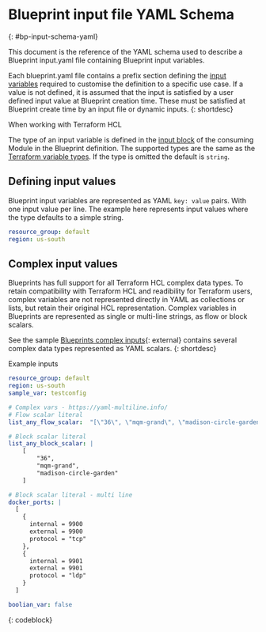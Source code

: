 # Blueprint input file YAML Schema
{: #bp-input-schema-yaml}

This document is the reference of the YAML schema used to describe a Blueprint input.yaml file containing Blueprint input variables. 

Each blueprint.yaml file contains a prefix section defining the [input variables](/docs/schematics?topic=schematics-blueprint-definitions#blueprint-input-statements) required to customise the definition to a specific use case. If a value is not defined, it is assumed that the input is satisfied by a user defined input value at Blueprint creation time. These must be satisfied at Blueprint create time by an input file or dynamic inputs. 
{: shortdesc}  

When working with Terraform HCL 


The type of an input variable is defined in the [input block](/docs/schematics?topic=schematics-blueprint-definitions#blueprint-module-inputs) of the consuming Module in the Blueprint definition. The supported types are the same as the [Terraform variable types](https://www.terraform.io/language/expressions/types). If the type is omitted the default is `string`.


## Defining input values
Blueprint input variables are represented as YAML `key: value` pairs. With one input value per line. The example here represents input values where the type defaults to a simple string. 

``` yaml
resource_group: default
region: us-south
```

## Complex input values
Blueprints has full support for all Terraform HCL complex data types. To retain compatibility with Terraform HCL and readibility for Terraform users, complex variables are not represented directly in YAML as collections or lists, but retain their original HCL representation. Complex variables in Blueprints are represented as single or multi-line strings, as flow or block scalars.  

See the sample [Blueprints complex inputs](https://github.com/Cloud-Schematics/blueprint-complex-inputs){: external} contains several complex data types represented as YAML scalars. 
{: shortdesc} 

Example inputs

```yaml
resource_group: default
region: us-south
sample_var: testconfig

# Complex vars - https://yaml-multiline.info/
# Flow scalar literal 
list_any_flow_scalar:  "[\"36\", \"mqm-grand\", \"madison-circle-garden\"]"

# Block scalar literal 
list_any_block_scalar: |
    [
        "36", 
        "mqm-grand", 
        "madison-circle-garden"
    ]

# Block scalar literal - multi line       
docker_ports: | 
  [
    {
      internal = 9900
      external = 9900
      protocol = "tcp"
    },
    {
      internal = 9901
      external = 9901
      protocol = "ldp"
    }
  ]

boolian_var: false  
```
{: codeblock}
